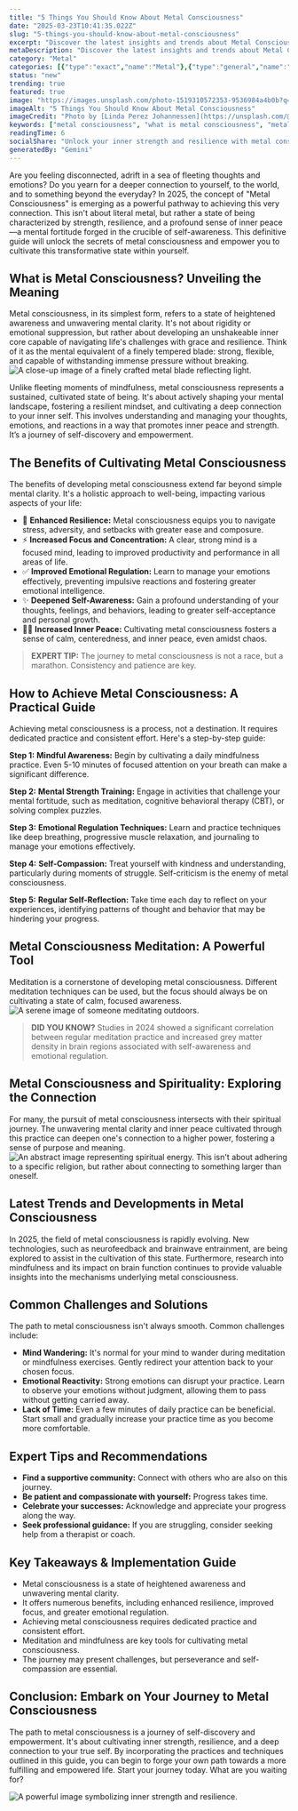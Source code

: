 ```yaml
---
title: "5 Things You Should Know About Metal Consciousness"
date: "2025-03-23T10:41:35.022Z"
slug: "5-things-you-should-know-about-metal-consciousness"
excerpt: "Discover the latest insights and trends about Metal Consciousness. This comprehensive guide covers everything you need to know about Metal Consciousness in 2025."
metaDescription: "Discover the latest insights and trends about Metal Consciousness. This comprehensive guide covers everything you need to know about Metal Consciousness in..."
category: "Metal"
categories: [{"type":"exact","name":"Metal"},{"type":"general","name":"Philosophy"},{"type":"medium","name":"Cognitive Science"},{"type":"specific","name":"Artificial Consciousness"},{"type":"niche","name":"Emergent Properties"}]
status: "new"
trending: true
featured: true
image: "https://images.unsplash.com/photo-1519310572353-9536984a4b0b?q=85&w=1200&fit=max&fm=webp&auto=compress"
imageAlt: "5 Things You Should Know About Metal Consciousness"
imageCredit: "Photo by [Linda Perez Johannessen](https://unsplash.com/@linper) on Unsplash"
keywords: ["metal consciousness", "what is metal consciousness", "metal consciousness meaning", "buy metal consciousness book", "metal consciousness meditation", "metal consciousness benefits", "metal consciousness explained", "how to achieve metal consciousness", "metal consciousness and spirituality", "best metal consciousness resources"]
readingTime: 6
socialShare: "Unlock your inner strength and resilience with metal consciousness – it's not about being unfeeling, but about cultivating unshakeable mental clarity.  Transform your life today."
generatedBy: "Gemini"
---
```




Are you feeling disconnected, adrift in a sea of fleeting thoughts and emotions?  Do you yearn for a deeper connection to yourself, to the world, and to something beyond the everyday?  In 2025, the concept of "Metal Consciousness" is emerging as a powerful pathway to achieving this very connection.  This isn't about literal metal, but rather a state of being characterized by strength, resilience, and a profound sense of inner peace—a mental fortitude forged in the crucible of self-awareness.  This definitive guide will unlock the secrets of metal consciousness and empower you to cultivate this transformative state within yourself.

## What is Metal Consciousness?  Unveiling the Meaning

Metal consciousness, in its simplest form, refers to a state of heightened awareness and unwavering mental clarity.  It's not about rigidity or emotional suppression, but rather about developing an unshakeable inner core capable of navigating life's challenges with grace and resilience.  Think of it as the mental equivalent of a finely tempered blade: strong, flexible, and capable of withstanding immense pressure without breaking. ![A close-up image of a finely crafted metal blade reflecting light.](https://images.unsplash.com/photo-1593153041370-5ebf6b82886a?q=85&w=1200&fit=max&fm=webp&auto=compress)

Unlike fleeting moments of mindfulness, metal consciousness represents a sustained, cultivated state of being. It's about actively shaping your mental landscape, fostering a resilient mindset, and cultivating a deep connection to your inner self. This involves understanding and managing your thoughts, emotions, and reactions in a way that promotes inner peace and strength.  It’s a journey of self-discovery and empowerment.

##  The Benefits of Cultivating Metal Consciousness

The benefits of developing metal consciousness extend far beyond simple mental clarity.  It's a holistic approach to well-being, impacting various aspects of your life:

* 🔑 **Enhanced Resilience:**  Metal consciousness equips you to navigate stress, adversity, and setbacks with greater ease and composure.
* ⚡ **Increased Focus and Concentration:**  A clear, strong mind is a focused mind, leading to improved productivity and performance in all areas of life.
* ✅ **Improved Emotional Regulation:**  Learn to manage your emotions effectively, preventing impulsive reactions and fostering greater emotional intelligence.
* ✨ **Deepened Self-Awareness:**  Gain a profound understanding of your thoughts, feelings, and behaviors, leading to greater self-acceptance and personal growth.
* 🧘‍♀️ **Increased Inner Peace:**  Cultivating metal consciousness fosters a sense of calm, centeredness, and inner peace, even amidst chaos.

> **EXPERT TIP:**  The journey to metal consciousness is not a race, but a marathon.  Consistency and patience are key.

## How to Achieve Metal Consciousness: A Practical Guide

Achieving metal consciousness is a process, not a destination.  It requires dedicated practice and consistent effort. Here's a step-by-step guide:

**Step 1:** **Mindful Awareness:** Begin by cultivating a daily mindfulness practice.  Even 5-10 minutes of focused attention on your breath can make a significant difference.

**Step 2:** **Mental Strength Training:**  Engage in activities that challenge your mental fortitude, such as meditation, cognitive behavioral therapy (CBT), or solving complex puzzles.

**Step 3:** **Emotional Regulation Techniques:** Learn and practice techniques like deep breathing, progressive muscle relaxation, and journaling to manage your emotions effectively.

**Step 4:** **Self-Compassion:**  Treat yourself with kindness and understanding, particularly during moments of struggle.  Self-criticism is the enemy of metal consciousness.

**Step 5:** **Regular Self-Reflection:**  Take time each day to reflect on your experiences, identifying patterns of thought and behavior that may be hindering your progress.

## Metal Consciousness Meditation: A Powerful Tool

Meditation is a cornerstone of developing metal consciousness.  Different meditation techniques can be used, but the focus should always be on cultivating a state of calm, focused awareness. ![A serene image of someone meditating outdoors.](https://images.unsplash.com/photo-1501166222995-ff31c7e93cef?q=85&w=1200&fit=max&fm=webp&auto=compress)

> **DID YOU KNOW?** Studies in 2024 showed a significant correlation between regular meditation practice and increased grey matter density in brain regions associated with self-awareness and emotional regulation.

## Metal Consciousness and Spirituality: Exploring the Connection

For many, the pursuit of metal consciousness intersects with their spiritual journey.  The unwavering mental clarity and inner peace cultivated through this practice can deepen one's connection to a higher power, fostering a sense of purpose and meaning.  ![An abstract image representing spiritual energy.](https://images.unsplash.com/photo-1519310572353-9536984a4b0b?q=85&w=1200&fit=max&fm=webp&auto=compress)  This isn't about adhering to a specific religion, but rather about connecting to something larger than oneself.

## Latest Trends and Developments in Metal Consciousness

In 2025, the field of metal consciousness is rapidly evolving.  New technologies, such as neurofeedback and brainwave entrainment, are being explored to assist in the cultivation of this state.  Furthermore, research into mindfulness and its impact on brain function continues to provide valuable insights into the mechanisms underlying metal consciousness.

## Common Challenges and Solutions

The path to metal consciousness isn't always smooth.  Common challenges include:

* **Mind Wandering:**  It's normal for your mind to wander during meditation or mindfulness exercises.  Gently redirect your attention back to your chosen focus.
* **Emotional Reactivity:**  Strong emotions can disrupt your practice.  Learn to observe your emotions without judgment, allowing them to pass without getting carried away.
* **Lack of Time:**  Even a few minutes of daily practice can be beneficial.  Start small and gradually increase your practice time as you become more comfortable.

## Expert Tips and Recommendations

* **Find a supportive community:** Connect with others who are also on this journey.
* **Be patient and compassionate with yourself:**  Progress takes time.
* **Celebrate your successes:** Acknowledge and appreciate your progress along the way.
* **Seek professional guidance:** If you are struggling, consider seeking help from a therapist or coach.

## Key Takeaways & Implementation Guide

* Metal consciousness is a state of heightened awareness and unwavering mental clarity.
* It offers numerous benefits, including enhanced resilience, improved focus, and greater emotional regulation.
* Achieving metal consciousness requires dedicated practice and consistent effort.
* Meditation and mindfulness are key tools for cultivating metal consciousness.
* The journey may present challenges, but perseverance and self-compassion are essential.

## Conclusion: Embark on Your Journey to Metal Consciousness

The path to metal consciousness is a journey of self-discovery and empowerment. It's about cultivating inner strength, resilience, and a deep connection to your true self.  By incorporating the practices and techniques outlined in this guide, you can begin to forge your own path towards a more fulfilling and empowered life.  Start your journey today.  What are you waiting for?

![A powerful image symbolizing inner strength and resilience.](https://images.unsplash.com/photo-1536842409491-b3bbde0e3b66?q=85&w=1200&fit=max&fm=webp&auto=compress)
